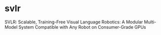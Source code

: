 # svlr
SVLR: Scalable, Training-Free Visual Language Robotics: A Modular Multi-Model System Compatible with Any Robot on Consumer-Grade GPUs
